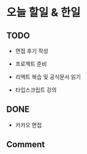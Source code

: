 # 오늘 할일 & 한일

## TODO

- 면접 후기 작성

- 프로젝트 준비

- 리액트 복습 및 공식문서 읽기

- 타입스크립트 강의

## DONE

- 카카오 면접

## Comment
